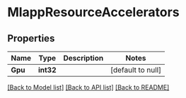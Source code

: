 # MlappResourceAccelerators

## Properties
Name | Type | Description | Notes
------------ | ------------- | ------------- | -------------
**Gpu** | **int32** |  | [default to null]

[[Back to Model list]](../README.md#documentation-for-models) [[Back to API list]](../README.md#documentation-for-api-endpoints) [[Back to README]](../README.md)


